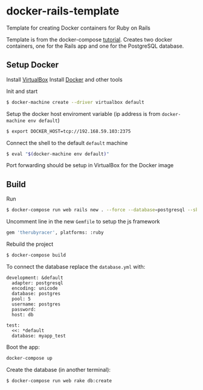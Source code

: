 # docker-rails-template
Template for creating Docker containers for Ruby on Rails

Template is from the docker-compose [tutorial](https://docs.docker.com/compose/rails/).
Creates two docker containers, one for the Rails app and one for the PostgreSQL database.

## Setup Docker

Install [VirtualBox](https://www.virtualbox.org)
Install [Docker](https://docs.docker.com/installation/mac/) and other tools


Init and start
```bash
$ docker-machine create --driver virtualbox default
```

Setup the docker host enviroment variable (ip address is from `docker-machine env default`)
```bash
$ export DOCKER_HOST=tcp://192.168.59.103:2375
```
Connect the shell to the default `default` machine
```bash
$ eval "$(docker-machine env default)"
```

Port forwarding should be setup in VirtualBox for the Docker image



## Build

Run
```bash
$ docker-compose run web rails new . --force --database=postgresql --skip-bundle
```

Uncomment line in the new `Gemfile` to setup the js framework
```bash
gem 'therubyracer', platforms: :ruby
```

Rebuild the project
```bash
$ docker-compose build
```

To connect the database replace the `database.yml` with:
```
development: &default
  adapter: postgresql
  encoding: unicode
  database: postgres
  pool: 5
  username: postgres
  password:
  host: db

test:
  <<: *default
  database: myapp_test
```

Boot the app:
```bash
docker-compose up
```

Create the database (in another terminal):
```bash
$ docker-compose run web rake db:create
```
